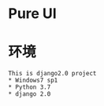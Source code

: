 Pure UI
====
# 环境

    This is django2.0 project
    * Windows7 sp1
    * Python 3.7
    * django 2.0
